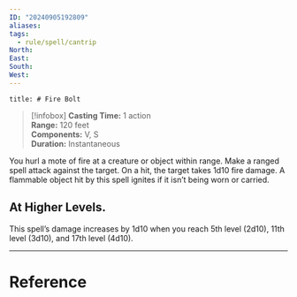```yaml
---
ID: "20240905192809"
aliases: 
tags:
  - rule/spell/cantrip
North: 
East: 
South: 
West:
---
```

```toc
title: # Fire Bolt
```

>[!infobox]
**Casting Time:** 1 action  
**Range:** 120 feet  
**Components:** V, S  
**Duration:** Instantaneous

You hurl a mote of fire at a creature or object within range. Make a ranged spell attack against the target. On a hit, the target takes 1d10 fire damage. A flammable object hit by this spell ignites if it isn’t being worn or carried.

## At Higher Levels. 
This spell’s damage increases by 1d10 when you reach 5th level (2d10), 11th level (3d10), and 17th level (4d10).

---

# Reference
